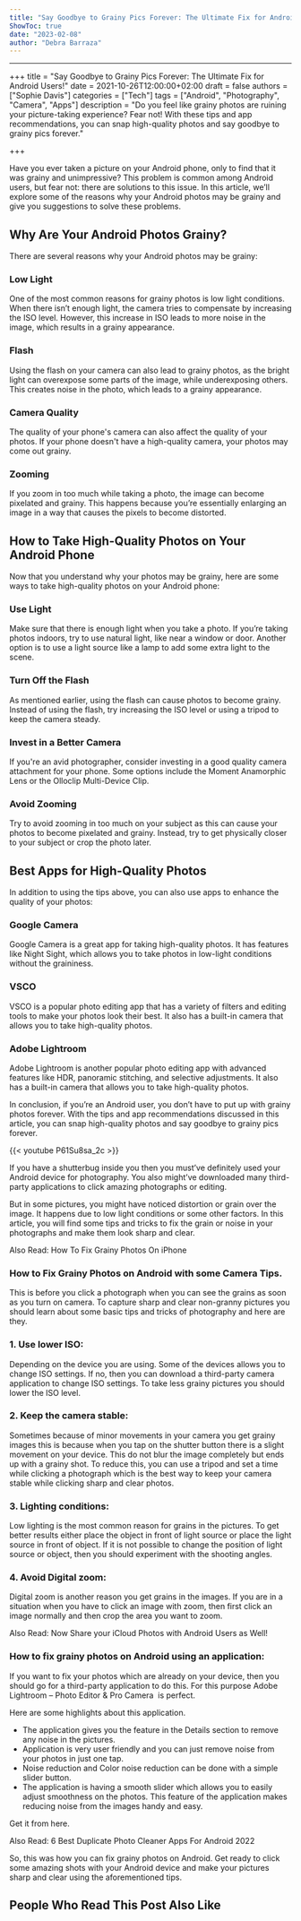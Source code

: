 ```yaml
---
title: "Say Goodbye to Grainy Pics Forever: The Ultimate Fix for Android Users!"
ShowToc: true 
date: "2023-02-08"
author: "Debra Barraza"
---
```

*****
+++
title = "Say Goodbye to Grainy Pics Forever: The Ultimate Fix for Android Users!"
date = 2021-10-26T12:00:00+02:00
draft = false
authors = ["Sophie Davis"]
categories = ["Tech"]
tags = ["Android", "Photography", "Camera", "Apps"]
description = "Do you feel like grainy photos are ruining your picture-taking experience? Fear not! With these tips and app recommendations, you can snap high-quality photos and say goodbye to grainy pics forever."

+++

Have you ever taken a picture on your Android phone, only to find that it was grainy and unimpressive? This problem is common among Android users, but fear not: there are solutions to this issue. In this article, we’ll explore some of the reasons why your Android photos may be grainy and give you suggestions to solve these problems.

## Why Are Your Android Photos Grainy?

There are several reasons why your Android photos may be grainy:

### Low Light

One of the most common reasons for grainy photos is low light conditions. When there isn’t enough light, the camera tries to compensate by increasing the ISO level. However, this increase in ISO leads to more noise in the image, which results in a grainy appearance.

### Flash

Using the flash on your camera can also lead to grainy photos, as the bright light can overexpose some parts of the image, while underexposing others. This creates noise in the photo, which leads to a grainy appearance.

### Camera Quality

The quality of your phone's camera can also affect the quality of your photos. If your phone doesn't have a high-quality camera, your photos may come out grainy.

### Zooming

If you zoom in too much while taking a photo, the image can become pixelated and grainy. This happens because you’re essentially enlarging an image in a way that causes the pixels to become distorted.

## How to Take High-Quality Photos on Your Android Phone

Now that you understand why your photos may be grainy, here are some ways to take high-quality photos on your Android phone:

### Use Light

Make sure that there is enough light when you take a photo. If you’re taking photos indoors, try to use natural light, like near a window or door. Another option is to use a light source like a lamp to add some extra light to the scene.

### Turn Off the Flash

As mentioned earlier, using the flash can cause photos to become grainy. Instead of using the flash, try increasing the ISO level or using a tripod to keep the camera steady.

### Invest in a Better Camera

If you're an avid photographer, consider investing in a good quality camera attachment for your phone. Some options include the Moment Anamorphic Lens or the Olloclip Multi-Device Clip.

### Avoid Zooming

Try to avoid zooming in too much on your subject as this can cause your photos to become pixelated and grainy. Instead, try to get physically closer to your subject or crop the photo later.

## Best Apps for High-Quality Photos

In addition to using the tips above, you can also use apps to enhance the quality of your photos:

### Google Camera

Google Camera is a great app for taking high-quality photos. It has features like Night Sight, which allows you to take photos in low-light conditions without the graininess.

### VSCO

VSCO is a popular photo editing app that has a variety of filters and editing tools to make your photos look their best. It also has a built-in camera that allows you to take high-quality photos.

### Adobe Lightroom

Adobe Lightroom is another popular photo editing app with advanced features like HDR, panoramic stitching, and selective adjustments. It also has a built-in camera that allows you to take high-quality photos.

In conclusion, if you’re an Android user, you don’t have to put up with grainy photos forever. With the tips and app recommendations discussed in this article, you can snap high-quality photos and say goodbye to grainy pics forever.

{{< youtube P61Su8sa_2c >}} 



If you have a shutterbug inside you then you must’ve definitely used your Android device for photography. You also might’ve downloaded many third-party applications to click amazing photographs or editing.
 
But in some pictures, you might have noticed distortion or grain over the image. It happens due to low light conditions or some other factors. In this article, you will find some tips and tricks to fix the grain or noise in your photographs and make them look sharp and clear.
 
Also Read: How To Fix Grainy Photos On iPhone
 
### How to Fix Grainy Photos on Android with some Camera Tips.
 
This is before you click a photograph when you can see the grains as soon as you turn on camera. To capture sharp and clear non-granny pictures you should learn about some basic tips and tricks of photography and here are they.
 
### 1. Use lower ISO:
 
Depending on the device you are using. Some of the devices allows you to change ISO settings. If no, then you can download a third-party camera application to change ISO settings. To take less grainy pictures you should lower the ISO level.
 
### 2. Keep the camera stable:
 
Sometimes because of minor movements in your camera you get grainy images this is because when you tap on the shutter button there is a slight movement on your device. This do not blur the image completely but ends up with a grainy shot. To reduce this, you can use a tripod and set a time while clicking a photograph which is the best way to keep your camera stable while clicking sharp and clear photos.
 
### 3. Lighting conditions:
 
Low lighting is the most common reason for grains in the pictures. To get better results either place the object in front of light source or place the light source in front of object. If it is not possible to change the position of light source or object, then you should experiment with the shooting angles.
 
### 4. Avoid Digital zoom:
 
Digital zoom is another reason you get grains in the images. If you are in a situation when you have to click an image with zoom, then first click an image normally and then crop the area you want to zoom.
 
Also Read: Now Share your iCloud Photos with Android Users as Well!
 
### How to fix grainy photos on Android using an application:
 
If you want to fix your photos which are already on your device, then you should go for a third-party application to do this. For this purpose Adobe Lightroom – Photo Editor & Pro Camera  is perfect.
 
Here are some highlights about this application.
 
- The application gives you the feature in the Details section to remove any noise in the pictures.
 - Application is very user friendly and you can just remove noise from your photos in just one tap.
 - Noise reduction and Color noise reduction can be done with a simple slider button.
 - The application is having a smooth slider which allows you to easily adjust smoothness on the photos. This feature of the application makes reducing noise from the images handy and easy.

 
Get it from here.
 
Also Read: 6 Best Duplicate Photo Cleaner Apps For Android 2022
 
So, this was how you can fix grainy photos on Android. Get ready to click some amazing shots with your Android device and make your pictures sharp and clear using the aforementioned tips.
 
##  People Who Read This Post Also Like 



